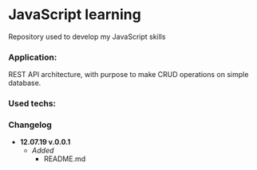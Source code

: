 # JavaScript learning
Repository used to develop my JavaScript skills

### Application:
REST API architecture, with purpose to make CRUD operations on simple database.

### Used techs:

### Changelog
* **12.07.19 v.0.0.1**
  * *Added*
    * README.md